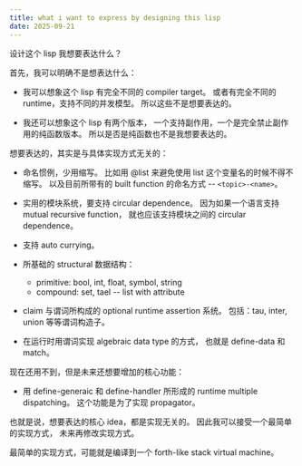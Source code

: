 ```yaml
---
title: what i want to express by designing this lisp
date: 2025-09-21
---
```


设计这个 lisp 我想要表达什么？

首先，我可以明确不是想表达什么：

- 我可以想象这个 lisp 有完全不同的 compiler target。
  或者有完全不同的 runtime，支持不同的并发模型。
  所以这些不是想要表达的。

- 我还可以想象这个 lisp 有两个版本，
  一个支持副作用，一个是完全禁止副作用的纯函数版本。
  所以是否是纯函数也不是我想要表达的。

想要表达的，其实是与具体实现方式无关的：

- 命名惯例，少用缩写。
  比如用 @list 来避免使用 list 这个变量名的时候不得不缩写。
  以及目前所带有的 built function 的命名方式
  -- `<topic>-<name>`。

- 实用的模块系统，要支持 circular dependence。
  因为如果一个语言支持 mutual recursive function，
  就也应该支持模块之间的 circular dependence。

- 支持 auto currying。

- 所基础的 structural 数据结构：
  - primitive: bool, int, float, symbol, string
  - compound: set, tael -- list with attribute

- claim 与谓词所构成的 optional runtime assertion 系统。
  包括：tau, inter, union 等等谓词构造子。

- 在运行时用谓词实现 algebraic data type 的方式，
  也就是 define-data 和 match。

现在还用不到，但是未来还想要增加的核心功能：

- 用 define-generaic 和 define-handler
  所形成的 runtime multiple dispatching。
  这个功能是为了实现 propagator。

也就是说，想要表达的核心 idea，都是实现无关的。
因此我可以接受一个最简单的实现方式，
未来再修改实现方式。

最简单的实现方式，可能就是编译到一个
forth-like stack virtual machine。

